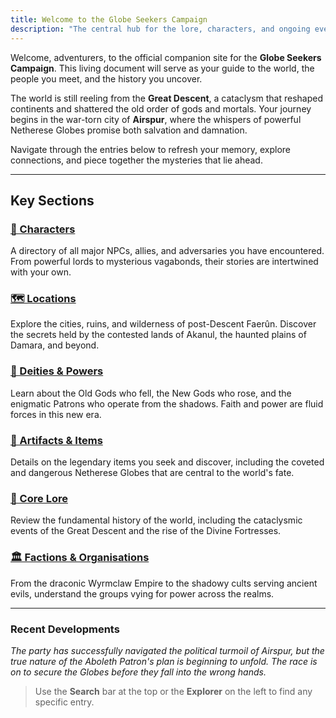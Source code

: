 ```yaml
---
title: Welcome to the Globe Seekers Campaign
description: "The central hub for the lore, characters, and ongoing events of the Globe Seekers campaign in Faerûn."
---
```


Welcome, adventurers, to the official companion site for the **Globe Seekers Campaign**. This living document will serve as your guide to the world, the people you meet, and the history you uncover.

The world is still reeling from the **Great Descent**, a cataclysm that reshaped continents and shattered the old order of gods and mortals. Your journey begins in the war-torn city of **Airspur**, where the whispers of powerful Netherese Globes promise both salvation and damnation.

Navigate through the entries below to refresh your memory, explore connections, and piece together the mysteries that lie ahead.

---

## Key Sections

<div class="grid-container">
    <div class="grid-item">
        <h3><a href="/globe-seekers-vault/characters/">👥 Characters</a></h3>
        <p>A directory of all major NPCs, allies, and adversaries you have encountered. From powerful lords to mysterious vagabonds, their stories are intertwined with your own.</p>
    </div>
    <div class="grid-item">
        <h3><a href="/globe-seekers-vault/locations/">🗺️ Locations</a></h3>
        <p>Explore the cities, ruins, and wilderness of post-Descent Faerûn. Discover the secrets held by the contested lands of Akanul, the haunted plains of Damara, and beyond.</p>
    </div>
    <div class="grid-item">
        <h3><a href="/globe-seekers-vault/notes/Faerun-Deities/">🙏 Deities & Powers</a></h3>
        <p>Learn about the Old Gods who fell, the New Gods who rose, and the enigmatic Patrons who operate from the shadows. Faith and power are fluid forces in this new era.</p>
    </div>
    <div class="grid-item">
        <h3><a href="/globe-seekers-vault/items/">💎 Artifacts & Items</a></h3>
        <p>Details on the legendary items you seek and discover, including the coveted and dangerous Netherese Globes that are central to the world's fate.</p>
    </div>
    <div class="grid-item">
        <h3><a href="/globe-seekers-vault/journals/LA-GRANDE-DISCESA-LE-PIAGHE-DIVINE-E-LA-NASCITA-DELLE-FORTEZZE/">📜 Core Lore</a></h3>
        <p>Review the fundamental history of the world, including the cataclysmic events of the Great Descent and the rise of the Divine Fortresses.</p>
    </div>
    <div class="grid-item">
        <h3><a href="/globe-seekers-vault/organisations/">🏛️ Factions & Organisations</a></h3>
        <p>From the draconic Wyrmclaw Empire to the shadowy cults serving ancient evils, understand the groups vying for power across the realms.</p>
    </div>
</div>

---

### Recent Developments

*The party has successfully navigated the political turmoil of Airspur, but the true nature of the Aboleth Patron's plan is beginning to unfold. The race is on to secure the Globes before they fall into the wrong hands.*

> Use the **Search** bar at the top or the **Explorer** on the left to find any specific entry.